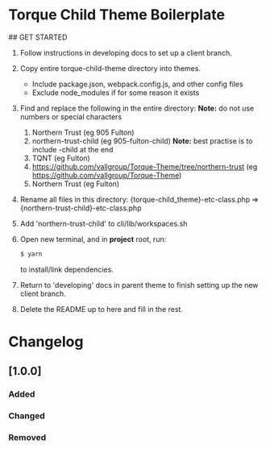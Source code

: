 # Torque Child Theme Boilerplate

## GET STARTED

1. Follow instructions in developing docs to set up a client branch.

2. Copy entire torque-child-theme directory into themes.

   - Include package.json, webpack.config.js, and other config files
   - Exclude node_modules if for some reason it exists

3. Find and replace the following in the entire directory: **Note:** do not use numbers or special characters

   1. Northern Trust (eg 905 Fulton)
   2. northern-trust-child (eg 905-fulton-child) **Note:** best practise is to include -child at the end
   3. TQNT (eg Fulton)
   4. https://github.com/vallgroup/Torque-Theme/tree/northern-trust (eg https://github.com/vallgroup/Torque-Theme)
   5. Northern Trust (eg Fulton)

4. Rename all files in this directory: {torque-child_theme}-etc-class.php => {northern-trust-child}-etc-class.php

5. Add 'northern-trust-child' to cli/lib/workspaces.sh

6. Open new terminal, and in **project** root, run:

   ```sh
   $ yarn
   ```

   to install/link dependencies.

7. Return to 'developing' docs in parent theme to finish setting up the new client branch.

8. Delete the README up to here and fill in the rest.

# Changelog

## [1.0.0]

### Added

### Changed

### Removed
